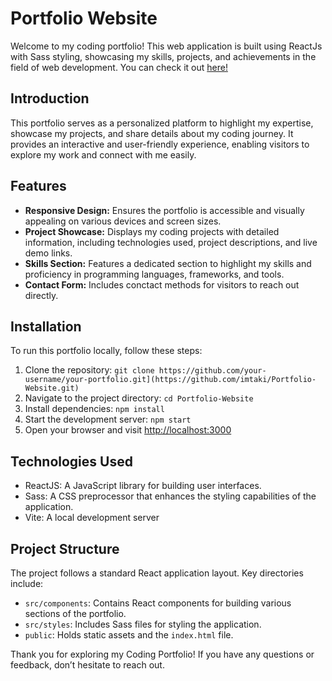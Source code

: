 # Portfolio Website
Welcome to my coding portfolio! This web application is built using ReactJs with Sass styling, showcasing my skills, projects, and achievements in the field of web development. You can check it out [here!](https://dominik-takac.vercel.app/)

## Introduction

This portfolio serves as a personalized platform to highlight my expertise, showcase my projects, and share details about my coding journey. It provides an interactive and user-friendly experience, enabling visitors to explore my work and connect with me easily.

## Features

- **Responsive Design:** Ensures the portfolio is accessible and visually appealing on various devices and screen sizes.
- **Project Showcase:** Displays my coding projects with detailed information, including technologies used, project descriptions, and live demo links.
- **Skills Section:** Features a dedicated section to highlight my skills and proficiency in programming languages, frameworks, and tools.
- **Contact Form:** Includes conctact methods for visitors to reach out directly.

## Installation

To run this portfolio locally, follow these steps:

1. Clone the repository: `git clone https://github.com/your-username/your-portfolio.git](https://github.com/imtaki/Portfolio-Website.git)`
2. Navigate to the project directory: `cd Portfolio-Website`
3. Install dependencies: `npm install`
4. Start the development server: `npm start`
5. Open your browser and visit [http://localhost:3000](http://localhost:3000)

## Technologies Used

- ReactJS: A JavaScript library for building user interfaces.
- Sass: A CSS preprocessor that enhances the styling capabilities of the application.
- Vite: A local development server

## Project Structure

The project follows a standard React application layout. Key directories include:

- `src/components`: Contains React components for building various sections of the portfolio.
- `src/styles`: Includes Sass files for styling the application.
- `public`: Holds static assets and the `index.html` file.


Thank you for exploring my Coding Portfolio! If you have any questions or feedback, don’t hesitate to reach out.

